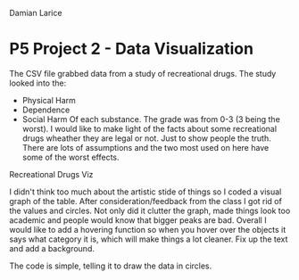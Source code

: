 Damian Larice
# P5 Project 2 - Data Visualization

The CSV file grabbed data from a study of recreational drugs. The study looked into the:

- Physical Harm
- Dependence
- Social Harm
  Of each substance. The grade was from 0-3 (3 being the worst). I would like to make light of the facts about some recreational drugs wheather they are legal or not. Just to show people the truth. There are lots of assumptions and the two most used on here have some of the worst effects.

Recreational Drugs Viz

I didn't think too much about the artistic stide of things so I coded a visual graph of the table. After consideration/feedback from the class I got rid of the values and circles. Not only did it clutter the graph, made things look too academic and people would know that bigger peaks are bad. Overall I would like to add a hovering function so when you hover over the objects it says what category it is, which will make things a lot cleaner. Fix up the text and add a background. 

The code is simple, telling it to draw the data in circles. 
